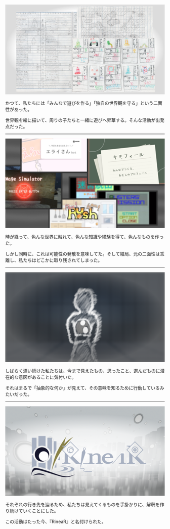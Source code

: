 ![PROLOGUE](prologue.png)

かつて、私たちには「みんなで遊びを作る」「独自の世界観を守る」という二面性があった。

世界観を絵に描いて、周りの子たちと一緒に遊びへ昇華する。そんな活動が出発点だった。

---

![PROTOTYPE](prototype.png)

時が経って、色んな世界に触れて、色んな知識や経験を得て、色んなものを作った。

しかし同時に、これは可能性の発散を意味してた。そして結局、元の二面性は乖離し、私たちはどこかに取り残されてしまった。

---

![PRESENT](present.png)

しばらく漂い続けた私たちは、今まで見えたもの、思ったこと、選んだものに潜在的な意図があることに気付いた。

それはまるで「抽象的な何か」が見えて、その意味を知るために行動しているみたいだった。

---

![PRELUDE](prelude.png)

それぞれの行き先を辿るため、私たちは見えてくるものを手掛かりに、解釈を作り続けていくことにした。

この活動はたった今、『RineaR』と名付けられた。
